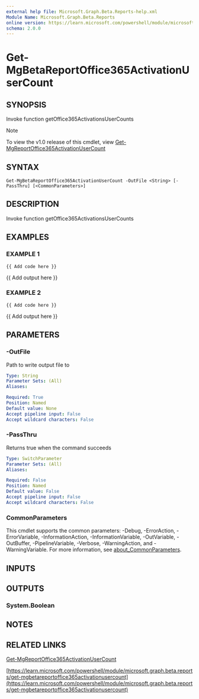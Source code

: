 ```yaml
---
external help file: Microsoft.Graph.Beta.Reports-help.xml
Module Name: Microsoft.Graph.Beta.Reports
online version: https://learn.microsoft.com/powershell/module/microsoft.graph.beta.reports/get-mgbetareportoffice365activationusercount
schema: 2.0.0
---
```


# Get-MgBetaReportOffice365ActivationUserCount

## SYNOPSIS
Invoke function getOffice365ActivationsUserCounts

> [!NOTE]
> To view the v1.0 release of this cmdlet, view [Get-MgReportOffice365ActivationUserCount](/powershell/module/Microsoft.Graph.Reports/Get-MgReportOffice365ActivationUserCount?view=graph-powershell-1.0)

## SYNTAX

```
Get-MgBetaReportOffice365ActivationUserCount -OutFile <String> [-PassThru] [<CommonParameters>]
```

## DESCRIPTION
Invoke function getOffice365ActivationsUserCounts

## EXAMPLES

### EXAMPLE 1
```
{{ Add code here }}
```

{{ Add output here }}

### EXAMPLE 2
```
{{ Add code here }}
```

{{ Add output here }}

## PARAMETERS

### -OutFile
Path to write output file to

```yaml
Type: String
Parameter Sets: (All)
Aliases:

Required: True
Position: Named
Default value: None
Accept pipeline input: False
Accept wildcard characters: False
```

### -PassThru
Returns true when the command succeeds

```yaml
Type: SwitchParameter
Parameter Sets: (All)
Aliases:

Required: False
Position: Named
Default value: False
Accept pipeline input: False
Accept wildcard characters: False
```

### CommonParameters
This cmdlet supports the common parameters: -Debug, -ErrorAction, -ErrorVariable, -InformationAction, -InformationVariable, -OutVariable, -OutBuffer, -PipelineVariable, -Verbose, -WarningAction, and -WarningVariable. For more information, see [about_CommonParameters](http://go.microsoft.com/fwlink/?LinkID=113216).

## INPUTS

## OUTPUTS

### System.Boolean
## NOTES

## RELATED LINKS
[Get-MgReportOffice365ActivationUserCount](/powershell/module/Microsoft.Graph.Reports/Get-MgReportOffice365ActivationUserCount?view=graph-powershell-1.0)

[https://learn.microsoft.com/powershell/module/microsoft.graph.beta.reports/get-mgbetareportoffice365activationusercount](https://learn.microsoft.com/powershell/module/microsoft.graph.beta.reports/get-mgbetareportoffice365activationusercount)


